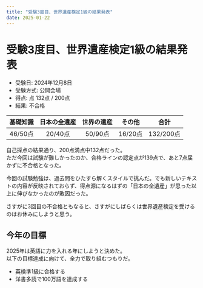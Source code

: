 ```yaml
---
title: "受験3度目、世界遺産検定1級の結果発表"
date: 2025-01-22
---
```

# 受験3度目、世界遺産検定1級の結果発表
- 受験日: 2024年12月8日
- 受験方式:  公開会場
- 得点: 点 132点 / 200点
- 結果: 不合格

|基礎知識|日本の全遺産|世界の遺産|その他|合計|
|:---:|:---:|:---:|:---:|:---:|
|46/50点|20/40点|50/90点|16/20点|132/200点|

自己採点の結果通り、200点満点中132点だった。  
ただ今回は試験が難しかったのか、合格ラインの認定点が139点で、あと7点届かずに不合格となった。

今回の試験勉強は、過去問をひたすら解くスタイルで挑んだ。でも新しいテキストの内容が反映されておらず、得点源になるはずの「日本の全遺産」が思った以上に伸びなかったのが敗因だった。

さすがに3回目の不合格ともなると、さすがにしばらくは世界遺産検定を受けるのはお休みにしようと思う。

## 今年の目標

2025年は英語に力を入れる年にしようと決めた。  
以下の目標達成に向けて、全力で取り組むつもりだ。

- 英検準1級に合格する
- 洋書多読で100万語を達成する